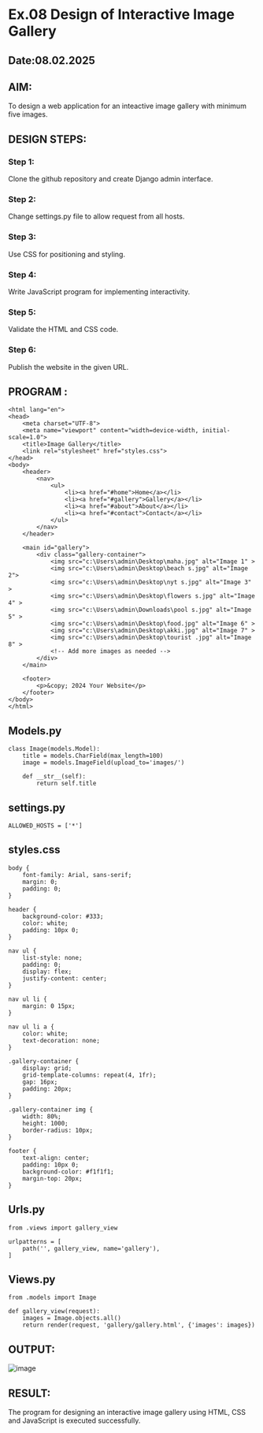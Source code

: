 # Ex.08 Design of Interactive Image Gallery
## Date:08.02.2025
## AIM:
To design a web application for an inteactive image gallery with minimum five images.

## DESIGN STEPS:

### Step 1:
Clone the github repository and create Django admin interface.

### Step 2:
Change settings.py file to allow request from all hosts.

### Step 3:
Use CSS for positioning and styling.

### Step 4:
Write JavaScript program for implementing interactivity.

### Step 5:
Validate the HTML and CSS code.

### Step 6:
Publish the website in the given URL.

## PROGRAM :
```
<html lang="en">
<head>
    <meta charset="UTF-8">
    <meta name="viewport" content="width=device-width, initial-scale=1.0">
    <title>Image Gallery</title>
    <link rel="stylesheet" href="styles.css">
</head>
<body>
    <header>
        <nav>
            <ul>
                <li><a href="#home">Home</a></li>
                <li><a href="#gallery">Gallery</a></li>
                <li><a href="#about">About</a></li>
                <li><a href="#contact">Contact</a></li>
            </ul>
        </nav>
    </header>

    <main id="gallery">
        <div class="gallery-container">
            <img src="c:\Users\admin\Desktop\maha.jpg" alt="Image 1" >
            <img src="c:\Users\admin\Desktop\beach s.jpg" alt="Image 2">
            <img src="c:\Users\admin\Desktop\nyt s.jpg" alt="Image 3" >
            <img src="c:\Users\admin\Desktop\flowers s.jpg" alt="Image 4" >
            <img src="c:\Users\admin\Downloads\pool s.jpg" alt="Image 5" >
            <img src="c:\Users\admin\Desktop\food.jpg" alt="Image 6" >
            <img src="c:\Users\admin\Desktop\akki.jpg" alt="Image 7" >
            <img src="c:\Users\admin\Desktop\tourist .jpg" alt="Image 8" >
            <!-- Add more images as needed -->
        </div>
    </main>

    <footer>
        <p>&copy; 2024 Your Website</p>
    </footer>
</body>
</html>
```
## Models.py
```
class Image(models.Model):
    title = models.CharField(max_length=100)
    image = models.ImageField(upload_to='images/')

    def __str__(self):
        return self.title
```
## settings.py
```
ALLOWED_HOSTS = ['*']
```
## styles.css
```
body {
    font-family: Arial, sans-serif;
    margin: 0;
    padding: 0;
}

header {
    background-color: #333;
    color: white;
    padding: 10px 0;
}

nav ul {
    list-style: none;
    padding: 0;
    display: flex;
    justify-content: center;
}

nav ul li {
    margin: 0 15px;
}

nav ul li a {
    color: white;
    text-decoration: none;
}

.gallery-container {
    display: grid;
    grid-template-columns: repeat(4, 1fr);
    gap: 16px;
    padding: 20px;
}

.gallery-container img {
    width: 80%;
    height: 1000;
    border-radius: 10px;
}

footer {
    text-align: center;
    padding: 10px 0;
    background-color: #f1f1f1;
    margin-top: 20px;
}
```
## Urls.py
```
from .views import gallery_view

urlpatterns = [
    path('', gallery_view, name='gallery'),
]
```
##  Views.py
```
from .models import Image

def gallery_view(request):
    images = Image.objects.all()
    return render(request, 'gallery/gallery.html', {'images': images})
```
## OUTPUT:
![image](https://github.com/user-attachments/assets/235d53b2-46a1-4226-8510-249bf0acdfca)

## RESULT:
The program for designing an interactive image gallery using HTML, CSS and JavaScript is executed successfully.
